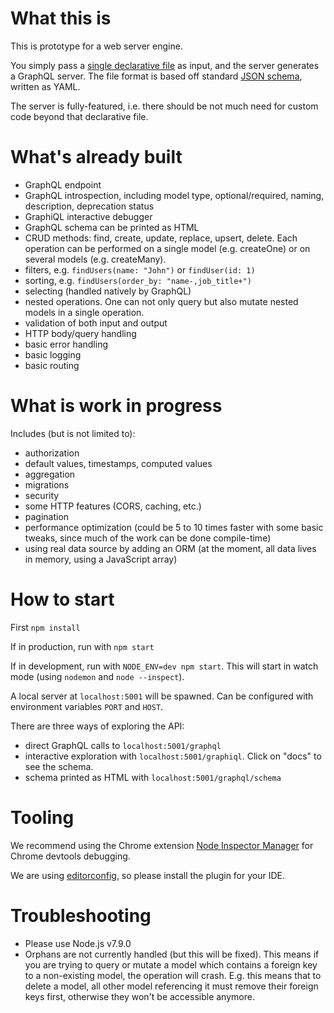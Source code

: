 # What this is

This is prototype for a web server engine.

You simply pass a [single declarative file](https://github.com/autoserver-org/autoserver/blob/master/examples/pet.schema.yml) as input, and the server generates a GraphQL server. The file format is based off standard [JSON schema](http://json-schema.org/), written as YAML.

The server is fully-featured, i.e. there should be not much need for custom code beyond that declarative file.

# What's already built

  - GraphQL endpoint
  - GraphQL introspection, including model type, optional/required, naming, description, deprecation status
  - GraphiQL interactive debugger
  - GraphQL schema can be printed as HTML
  - CRUD methods: find, create, update, replace, upsert, delete. Each operation can be performed on a single model (e.g. createOne) or on several models (e.g. createMany).
  - filters, e.g. `findUsers(name: "John")` or `findUser(id: 1)`
  - sorting, e.g. `findUsers(order_by: "name-,job_title+")`
  - selecting (handled natively by GraphQL)
  - nested operations. One can not only query but also mutate nested models in a single operation.
  - validation of both input and output
  - HTTP body/query handling
  - basic error handling
  - basic logging
  - basic routing

# What is work in progress

Includes (but is not limited to):
  - authorization
  - default values, timestamps, computed values
  - aggregation
  - migrations
  - security
  - some HTTP features (CORS, caching, etc.)
  - pagination
  - performance optimization (could be 5 to 10 times faster with some basic tweaks, since much of the work can be done compile-time)
  - using real data source by adding an ORM (at the moment, all data lives in memory, using a JavaScript array)

# How to start

First `npm install`

If in production, run with `npm start`

If in development, run with `NODE_ENV=dev npm start`. This will start in watch mode (using `nodemon` and `node --inspect`).

A local server at `localhost:5001` will be spawned. Can be configured with environment variables `PORT` and `HOST`.

There are three ways of exploring the API:
  - direct GraphQL calls to `localhost:5001/graphql`
  - interactive exploration with `localhost:5001/graphiql`. Click on "docs" to see the schema.
  - schema printed as HTML with `localhost:5001/graphql/schema`

# Tooling

We recommend using the Chrome extension [Node Inspector Manager](https://github.com/june07/NIM) for Chrome devtools debugging.

We are using [editorconfig](http://editorconfig.org/), so please install the plugin for your IDE.

# Troubleshooting

  - Please use Node.js v7.9.0
  - Orphans are not currently handled (but this will be fixed). This means if you are trying to query or mutate a model which contains a foreign key to a non-existing model, the operation will crash. E.g. this means that to delete a model, all other model referencing it must remove their foreign keys first, otherwise they won't be accessible anymore.
